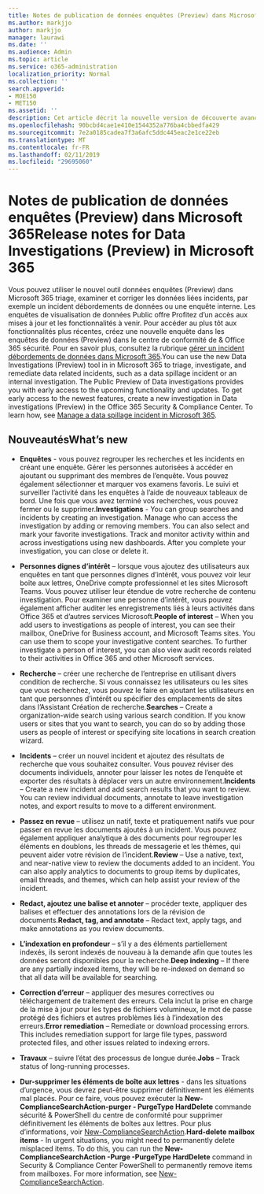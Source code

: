 ```yaml
---
title: Notes de publication de données enquêtes (Preview) dans Microsoft 365
ms.author: markjjo
author: markjjo
manager: laurawi
ms.date: ''
ms.audience: Admin
ms.topic: article
ms.service: o365-administration
localization_priority: Normal
ms.collection: ''
search.appverid:
- MOE150
- MET150
ms.assetid: ''
description: Cet article décrit la nouvelle version de découverte avancée (Preview) dans Microsoft 365.
ms.openlocfilehash: 90bcbd4cae1e410e1544352a776ba4cbbedfa429
ms.sourcegitcommit: 7e2a0185cadea7f3a6afc5ddc445eac2e1ce22eb
ms.translationtype: MT
ms.contentlocale: fr-FR
ms.lasthandoff: 02/11/2019
ms.locfileid: "29695060"
---
```

# <a name="release-notes-for-data-investigations-preview-in-microsoft-365"></a><span data-ttu-id="92a8e-103">Notes de publication de données enquêtes (Preview) dans Microsoft 365</span><span class="sxs-lookup"><span data-stu-id="92a8e-103">Release notes for Data Investigations (Preview) in Microsoft 365</span></span>

<span data-ttu-id="92a8e-p101">Vous pouvez utiliser le nouvel outil données enquêtes (Preview) dans Microsoft 365 triage, examiner et corriger les données liées incidents, par exemple un incident débordements de données ou une enquête interne. Les enquêtes de visualisation de données Public offre Profitez d’un accès aux mises à jour et les fonctionnalités à venir. Pour accéder au plus tôt aux fonctionnalités plus récentes, créez une nouvelle enquête dans les enquêtes de données (Preview) dans le centre de conformité de & Office 365 sécurité. Pour en savoir plus, consultez la rubrique [gérer un incident débordements de données dans Microsoft 365](manage-data-spillage-incidents.md).</span><span class="sxs-lookup"><span data-stu-id="92a8e-p101">You can use the new Data Investigations (Preview) tool in in Microsoft 365 to triage, investigate, and remediate data related incidents, such as a data spillage incident or an internal investigation. The Public Preview of Data investigations provides you with early access to the upcoming functionality and updates. To get early access to the newest features, create a new investigation in Data investigations (Preview) in the Office 365 Security & Compliance Center. To learn how, see [Manage a data spillage incident in Microsoft 365](manage-data-spillage-incidents.md).</span></span>

## <a name="whats-new"></a><span data-ttu-id="92a8e-108">Nouveautés</span><span class="sxs-lookup"><span data-stu-id="92a8e-108">What’s new</span></span> 

- <span data-ttu-id="92a8e-p102">**Enquêtes** - vous pouvez regrouper les recherches et les incidents en créant une enquête. Gérer les personnes autorisées à accéder en ajoutant ou supprimant des membres de l’enquête.  Vous pouvez également sélectionner et marquer vos examens favoris. Le suivi et surveiller l’activité dans les enquêtes à l’aide de nouveaux tableaux de bord. Une fois que vous avez terminé vos recherches, vous pouvez fermer ou le supprimer.</span><span class="sxs-lookup"><span data-stu-id="92a8e-p102">**Investigations** - You can group searches and incidents by creating an investigation. Manage who can access the investigation by adding or removing members.  You can also select and mark your favorite investigations. Track and monitor activity within and across investigations using new dashboards. After you complete your investigation, you can close or delete it.</span></span>

- <span data-ttu-id="92a8e-p103">**Personnes dignes d’intérêt** – lorsque vous ajoutez des utilisateurs aux enquêtes en tant que personnes dignes d’intérêt, vous pouvez voir leur boîte aux lettres, OneDrive compte professionnel et les sites Microsoft Teams. Vous pouvez utiliser leur étendue de votre recherche de contenu investigation. Pour examiner une personne d’intérêt, vous pouvez également afficher auditer les enregistrements liés à leurs activités dans Office 365 et d’autres services Microsoft.</span><span class="sxs-lookup"><span data-stu-id="92a8e-p103">**People of interest** – When you add users to investigations as people of interest, you can see their mailbox, OneDrive for Business account, and Microsoft Teams sites. You can use them to scope your investigative content searches. To further investigate a person of interest, you can also view audit records related to their activities in Office 365 and other Microsoft services.</span></span>

- <span data-ttu-id="92a8e-p104">**Recherche** – créer une recherche de l’entreprise en utilisant divers condition de recherche. Si vous connaissez les utilisateurs ou les sites que vous recherchez, vous pouvez le faire en ajoutant les utilisateurs en tant que personnes d’intérêt ou spécifier des emplacements de sites dans l’Assistant Création de recherche.</span><span class="sxs-lookup"><span data-stu-id="92a8e-p104">**Searches** – Create a organization-wide search using various search condition. If you know users or sites that you want to search, you can do so by adding those users as people of interest or specifying site locations in search creation wizard.</span></span> 

- <span data-ttu-id="92a8e-p105">**Incidents** – créer un nouvel incident et ajoutez des résultats de recherche que vous souhaitez consulter. Vous pouvez réviser des documents individuels, annoter pour laisser les notes de l’enquête et exporter des résultats à déplacer vers un autre environnement.</span><span class="sxs-lookup"><span data-stu-id="92a8e-p105">**Incidents** – Create a new incident and add search results that you want to review. You can review individual documents, annotate to leave investigation notes, and export results to move to a different environment.</span></span> 

- <span data-ttu-id="92a8e-p106">**Passez en revue** – utilisez un natif, texte et pratiquement natifs vue pour passer en revue les documents ajoutés à un incident. Vous pouvez également appliquer analytique à des documents pour regrouper les éléments en doublons, les threads de messagerie et les thèmes, qui peuvent aider votre révision de l’incident.</span><span class="sxs-lookup"><span data-stu-id="92a8e-p106">**Review** – Use a native, text, and near-native view to review the documents added to an incident. You can also apply analytics to documents to group items by duplicates, email threads, and themes, which can help assist your review of the incident.</span></span> 

- <span data-ttu-id="92a8e-123">**Redact, ajoutez une balise et annoter** – procéder texte, appliquer des balises et effectuer des annotations lors de la révision de documents.</span><span class="sxs-lookup"><span data-stu-id="92a8e-123">**Redact, tag, and annotate** – Redact text, apply tags, and make annotations as you review documents.</span></span>
  
- <span data-ttu-id="92a8e-124">**L’indexation en profondeur** – s’il y a des éléments partiellement indexés, ils seront indexés de nouveau à la demande afin que toutes les données seront disponibles pour la recherche.</span><span class="sxs-lookup"><span data-stu-id="92a8e-124">**Deep indexing** – If there are any partially indexed items, they will be re-indexed on demand so that all data will be available for searching.</span></span>

- <span data-ttu-id="92a8e-p107">**Correction d’erreur** – appliquer des mesures correctives ou téléchargement de traitement des erreurs. Cela inclut la prise en charge de la mise à jour pour les types de fichiers volumineux, le mot de passe protégé des fichiers et autres problèmes liés à l’indexation des erreurs.</span><span class="sxs-lookup"><span data-stu-id="92a8e-p107">**Error remediation** – Remediate or download processing errors. This includes remediation support for large file types, password protected files, and other issues related to indexing errors.</span></span> 

- <span data-ttu-id="92a8e-127">**Travaux** – suivre l’état des processus de longue durée.</span><span class="sxs-lookup"><span data-stu-id="92a8e-127">**Jobs** – Track status of long-running processes.</span></span>

- <span data-ttu-id="92a8e-p108">**Dur-supprimer les éléments de boîte aux lettres** - dans les situations d’urgence, vous devrez peut-être supprimer définitivement les éléments mal placés. Pour ce faire, vous pouvez exécuter la **New-ComplianceSearchAction-purger - PurgeType HardDelete** commande sécurité & PowerShell du centre de conformité pour supprimer définitivement les éléments de boîtes aux lettres. Pour plus d’informations, voir [New-ComplianceSearchAction](https://docs.microsoft.com/powershell/module/exchange/policy-and-compliance-content-search/new-compliancesearchaction).</span><span class="sxs-lookup"><span data-stu-id="92a8e-p108">**Hard-delete mailbox items** - In urgent situations, you might need to permanently delete misplaced items. To do this, you can run the **New-ComplianceSearchAction -Purge -PurgeType HardDelete** command in Security & Compliance Center PowerShell to permanently remove items from mailboxes. For more information, see [New-ComplianceSearchAction](https://docs.microsoft.com/powershell/module/exchange/policy-and-compliance-content-search/new-compliancesearchaction).</span></span>
